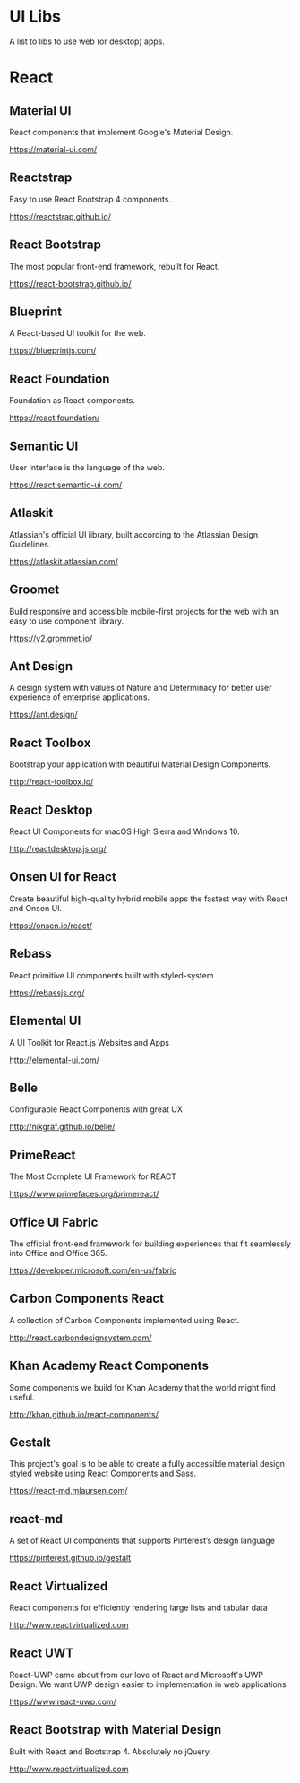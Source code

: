 # UI Libs

A list to libs to use web (or desktop) apps.

# React

## Material UI

React components that implement Google's Material Design.

https://material-ui.com/

## Reactstrap

Easy to use React Bootstrap 4 components.

https://reactstrap.github.io/

## React Bootstrap

The most popular front-end framework, rebuilt for React.

https://react-bootstrap.github.io/

## Blueprint

A React-based UI toolkit for the web.

https://blueprintjs.com/

## React Foundation

Foundation as React components.

https://react.foundation/

## Semantic UI

User Interface is the language of the web.

https://react.semantic-ui.com/

## Atlaskit

Atlassian's official UI library, built according to the Atlassian Design Guidelines.

https://atlaskit.atlassian.com/

## Groomet

Build responsive and accessible mobile-first projects for the web with an easy to use component library.

https://v2.grommet.io/

## Ant Design

A design system with values of Nature and Determinacy for better user experience of enterprise applications.

https://ant.design/

## React Toolbox

Bootstrap your application with beautiful Material Design Components.

http://react-toolbox.io/

## React Desktop

React UI Components for macOS High Sierra and Windows 10.

http://reactdesktop.js.org/

## Onsen UI for React

Create beautiful high-quality hybrid mobile apps the fastest way with React and Onsen UI.

https://onsen.io/react/

## Rebass

React primitive UI components built with styled-system

https://rebassjs.org/

## Elemental UI

A UI Toolkit for React.js Websites and Apps

http://elemental-ui.com/

## Belle

Configurable React Components with great UX

http://nikgraf.github.io/belle/

## PrimeReact

The Most Complete UI Framework for REACT

https://www.primefaces.org/primereact/

## Office UI Fabric

The official front-end framework for building experiences that fit seamlessly into Office and Office 365.

https://developer.microsoft.com/en-us/fabric

## Carbon Components React

A collection of Carbon Components implemented using React.

http://react.carbondesignsystem.com/

## Khan Academy React Components

Some components we build for Khan Academy that the world might find useful.

http://khan.github.io/react-components/

## Gestalt

This project's goal is to be able to create a fully accessible material design styled website using React Components and Sass.

https://react-md.mlaursen.com/

## react-md

A set of React UI components that supports Pinterest’s design language

https://pinterest.github.io/gestalt

## React Virtualized

React components for efficiently rendering large lists and tabular data

http://www.reactvirtualized.com

## React UWT

React-UWP came about from our love of React and Microsoft's UWP Design. We want UWP design easier to implementation in web applications

https://www.react-uwp.com/

## React Bootstrap with Material Design

Built with React and Bootstrap 4. Absolutely no jQuery.

http://www.reactvirtualized.com
